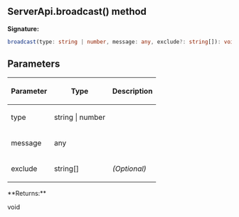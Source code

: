 
## ServerApi.broadcast() method

**Signature:**

```typescript
broadcast(type: string | number, message: any, exclude?: string[]): void;
```

## Parameters

<table><thead><tr><th>

Parameter


</th><th>

Type


</th><th>

Description


</th></tr></thead>
<tbody><tr><td>

type


</td><td>

string \| number


</td><td>


</td></tr>
<tr><td>

message


</td><td>

any


</td><td>


</td></tr>
<tr><td>

exclude


</td><td>

string\[\]


</td><td>

_(Optional)_


</td></tr>
</tbody></table>
**Returns:**

void

